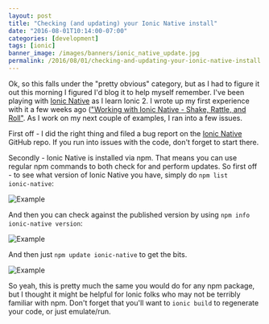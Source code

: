 ```yaml
---
layout: post
title: "Checking (and updating) your Ionic Native install"
date: "2016-08-01T10:14:00-07:00"
categories: [development]
tags: [ionic]
banner_image: /images/banners/ionic_native_update.jpg
permalink: /2016/08/01/checking-and-updating-your-ionic-native-install
---
```


Ok, so this falls under the "pretty obvious" category, but as I had to figure it out 
this morning I figured I'd blog it to help myself remember. I've been playing with 
[Ionic Native](http://ionicframework.com/docs/v2/native/) as I learn Ionic 2. I wrote up my first
experience with it a few weeks ago (["Working with Ionic Native - Shake, Rattle, and Roll"](https://www.raymondcamden.com/2016/07/07/working-with-ionic-native-shake-rattle-and-roll/). As I work on my next couple of examples, I ran into a few issues.

First off - I did the right thing and filed a bug report on the [Ionic Native](https://github.com/driftyco/ionic-native/issues) GitHub repo. If you run into issues with the code, don't forget to start there. 

Secondly - Ionic Native is installed via npm. That means you can use regular npm commands to both check for and perform updates. So first off - to see what version of Ionic Native you have, simply do <code>npm list ionic-native</code>:

![Example](https://static.raymondcamden.com/images/2016/08/in1.jpg)

And then you can check against the published version by using <code>npm info ionic-native version</code>:

![Example](https://static.raymondcamden.com/images/2016/08/in2.jpg)

And then just <code>npm update ionic-native</code> to get the bits.

![Example](https://static.raymondcamden.com/images/2016/08/in3.jpg)

So yeah, this is pretty much the same you would do for any npm package, but I thought it might be helpful for Ionic folks who may not be terribly familiar with npm. Don't forget that you'll want to <code>ionic build</code> to regenerate your code, or just emulate/run.